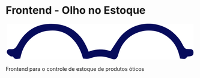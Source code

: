 # Frontend - Olho no Estoque

<p align="center">
    <img src="www/assets/logo.svg"/>
</p>

Frontend para o controle de estoque de produtos óticos